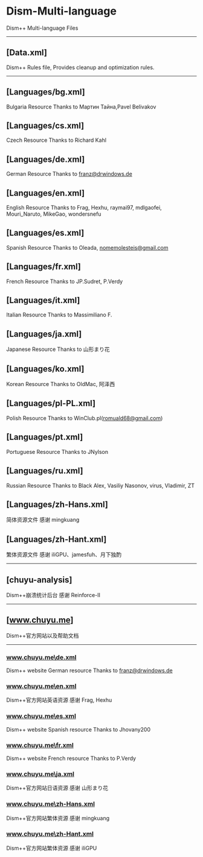 ﻿# Dism-Multi-language
Dism++ Multi-language Files

---

## [Data.xml]
Dism++ Rules file, Provides cleanup and optimization rules.

---

## [Languages/bg.xml]
Bulgaria Resource
Thanks to Мартин Тайна,Pavel Belivakov

## [Languages/cs.xml]
Czech Resource
Thanks to Richard Kahl

## [Languages/de.xml]
German Resource
Thanks to franz@drwindows.de

## [Languages/en.xml]
English Resource
Thanks to Frag, Hexhu, raymai97, mdlgaofei, Mouri_Naruto, MikeGao, wondersnefu

## [Languages/es.xml]
Spanish Resource
Thanks to Oleada, nomemolesteis@gmail.com

## [Languages/fr.xml]
French Resource
Thanks to JP.Sudret, P.Verdy

## [Languages/it.xml]
Italian Resource
Thanks to Massimiliano F.

## [Languages/ja.xml]
Japanese Resource
Thanks to 山形まり花

## [Languages/ko.xml]
Korean Resource
Thanks to OldMac, 阿泽西

## [Languages/pl-PL.xml]
Polish Resource
Thanks to WinClub.pl(romuald68@gmail.com)

## [Languages/pt.xml]
Portuguese Resource
Thanks to JNylson

## [Languages/ru.xml]
Russian Resource
Thanks to Black Alex, Vasiliy Nasonov, virus, Vladimir, ZT

## [Languages/zh-Hans.xml]
简体资源文件
感谢 mingkuang

## [Languages/zh-Hant.xml]
繁体资源文件
感谢 iliGPU、jamesfuh、月下独酌

---

## [chuyu-analysis]
Dism++崩溃统计后台
感谢 Reinforce-II

---

## [www.chuyu.me]
Dism++官方网站以及帮助文档

---

### www.chuyu.me\de.xml
Dism++ website German resource
Thanks to franz@drwindows.de

### www.chuyu.me\en.xml
Dism++官方网站英语资源
感谢 Frag, Hexhu

### www.chuyu.me\es.xml
Dism++ website Spanish resource
Thanks to Jhovany200

### www.chuyu.me\fr.xml
Dism++ website French resource
Thanks to P.Verdy

### www.chuyu.me\ja.xml
Dism++官方网站日语资源
感谢 山形まり花

### www.chuyu.me\zh-Hans.xml
Dism++官方网站繁体资源
感谢 mingkuang

### www.chuyu.me\zh-Hant.xml
Dism++官方网站繁体资源
感谢 iliGPU
